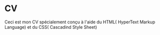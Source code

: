 # CV
Ceci est mon CV spécialement conçu à l'aide du HTML( HyperText Markup Language) et du CSS( Cascadind Style Sheet)
